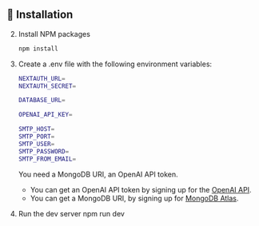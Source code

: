 
## 📝 Installation

2. Install NPM packages

    ```sh
    npm install
    ```

3. Create a .env file with the following environment variables:

    ```sh
    NEXTAUTH_URL=
    NEXTAUTH_SECRET=

    DATABASE_URL=

    OPENAI_API_KEY=
    
    SMTP_HOST= 
    SMTP_PORT= 
    SMTP_USER=
    SMTP_PASSWORD=
    SMTP_FROM_EMAIL=
    ```

    You need a MongoDB URI, an OpenAI API token.
    - You can get an OpenAI API token by signing up for the [OpenAI API](https://beta.openai.com/).
    - You can get a MongoDB URI, by signing up for [MongoDB Atlas](https://www.mongodb.com/cloud/atlas).

4. Run the dev server
     npm run dev




